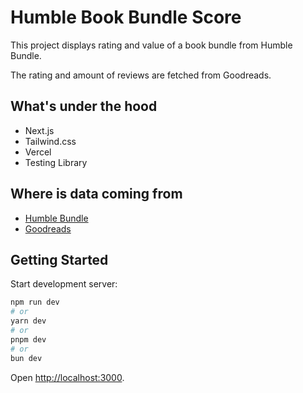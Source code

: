 # Humble Book Bundle Score

This project displays rating and value of a book bundle from Humble Bundle.

The rating and amount of reviews are fetched from Goodreads.

## What's under the hood

- Next.js
- Tailwind.css
- Vercel
- Testing Library

## Where is data coming from

- [Humble Bundle](https://www.humblebundle.com/)
- [Goodreads](https://www.goodreads.com/)

## Getting Started

Start development server:

```bash
npm run dev
# or
yarn dev
# or
pnpm dev
# or
bun dev
```

Open [http://localhost:3000](http://localhost:3000).

